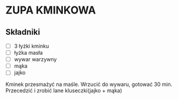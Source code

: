 # ZUPA KMINKOWA

## Składniki

* [ ] 3 łyżki kminku 
* [ ] łyżka masła
* [ ] wywar warzywny
* [ ] mąka
* [ ] jajko

Kminek przesmażyć na maśle. Wrzucić do wywaru, gotować 30 min. Przecedzić i zrobić lane kluseczki(jajko + mąka)